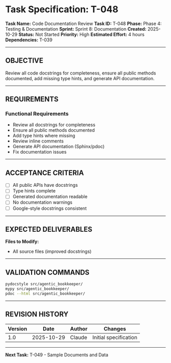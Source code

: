 # Task Specification: T-048

**Task Name:** Code Documentation Review
**Task ID:** T-048
**Phase:** Phase 4: Testing & Documentation
**Sprint:** Sprint 8: Documentation
**Created:** 2025-10-29
**Status:** Not Started
**Priority:** High
**Estimated Effort:** 4 hours
**Dependencies:** T-039

---

## OBJECTIVE

Review all code docstrings for completeness, ensure all public methods documented, add missing type hints, and generate API documentation.

---

## REQUIREMENTS

### Functional Requirements

- Review all docstrings for completeness
- Ensure all public methods documented
- Add type hints where missing
- Review inline comments
- Generate API documentation (Sphinx/pdoc)
- Fix documentation issues

---

## ACCEPTANCE CRITERIA

- [ ] All public APIs have docstrings
- [ ] Type hints complete
- [ ] Generated documentation readable
- [ ] No documentation warnings
- [ ] Google-style docstrings consistent

---

## EXPECTED DELIVERABLES

**Files to Modify:**

- All source files (improved docstrings)

---

## VALIDATION COMMANDS

```bash
pydocstyle src/agentic_bookkeeper/
mypy src/agentic_bookkeeper/
pdoc --html src/agentic_bookkeeper/
```

---

## REVISION HISTORY

| Version | Date       | Author | Changes                    |
|---------|------------|--------|-----------------------------|
| 1.0     | 2025-10-29 | Claude | Initial specification       |

---

**Next Task:** T-049 - Sample Documents and Data
